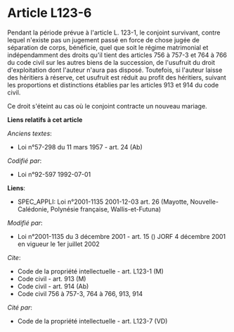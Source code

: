 # Article L123-6

Pendant la période prévue à l'article L. 123-1, le conjoint survivant, contre lequel n'existe pas un jugement passé en force
de chose jugée de séparation de corps, bénéficie, quel que soit le régime matrimonial et indépendamment des droits qu'il
tient des articles 756 à 757-3 et 764 à 766 du code civil sur les autres biens de la succession, de l'usufruit du droit
d'exploitation dont l'auteur n'aura pas disposé. Toutefois, si l'auteur laisse des héritiers à réserve, cet usufruit est
réduit au profit des héritiers, suivant les proportions et distinctions établies par les articles 913 et 914 du code civil.

Ce droit s'éteint au cas où le conjoint contracte un nouveau mariage.

**Liens relatifs à cet article**

_Anciens textes_:

  - Loi n°57-298 du 11 mars 1957 - art. 24 (Ab)

_Codifié par_:

  - Loi n°92-597 1992-07-01

**Liens**:

  - SPEC_APPLI: Loi n°2001-1135 2001-12-03 art. 26 (Mayotte, Nouvelle-Calédonie, Polynésie française, Wallis-et-Futuna)

_Modifié par_:

  - Loi n°2001-1135 du 3 décembre 2001 - art. 15 () JORF 4 décembre 2001 en vigueur le 1er juillet 2002

_Cite_:

  - Code de la propriété intellectuelle - art. L123-1 (M)
  - Code civil - art. 913 (M)
  - Code civil - art. 914 (Ab)
  - Code civil 756 à 757-3, 764 à 766, 913, 914

_Cité par_:

  - Code de la propriété intellectuelle - art. L123-7 (VD)

